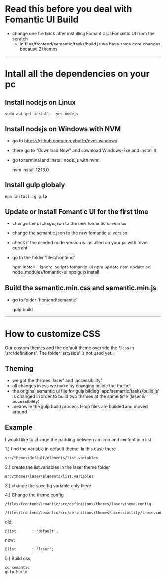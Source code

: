 # Read this before you deal with Fomantic UI Build

- change one file back after installing Fomantic UI Fomantic UI from the scratch
    - in files/frontend/semantic/tasks/build.js we have some core changes because 2 themes

---
# Intall all the dependencies on your pc

## Install nodejs on Linux

    sudo apt-get install --yes nodejs

## Install nodejs on Windows with NVM

-  go to https://github.com/coreybutler/nvm-windows
-  there go to "Download Now" and download Windows-Exe and install it
-  go to terminal and install node.js with nvm:


    nvm install 12.13.0

## Install gulp globaly

    npm install -g gulp

## Update or Install Fomantic UI for the first time

- change the package.json to the new fomantic ui version
- change the semantic.json to the new fomantic ui version
- check if the needed node version is installed on your pc with 'nvm current' 
- go to the folder 'files\frontend'


    npm install --ignore-scripts fomantic-ui
    npm update
    npm update
    cd node_modules/fomantic-ui
    npx gulp install




## Build the semantic.min.css and semantic.min.js 

- go to folder 'frontend\semantic'


     gulp build

---

# How to customize CSS

Our custom themes and the default theme override the *.less in 'src/definitions'. The folder 'src/side' is not used yet.


## Theming

- we got the themes 'laser' and 'accessibility'
- all changes in css we make by changing inside the theme!
- the original semantic ui file for gulp bilding 'app/semantic/tasks/build.js' is changed in order to build two themes at the same time (laser & accessibility)
- meanwile the gulp build process temp files are builded and moved around

## Example

I would like to change the padding between an icon and content in a list

1.) find the variable in default theme. In this case there

    src/themes/default/elements/list.variables
    
2.) create the list.variables in the laser theme folder

    src/themes/laser/elements/list.variables
    
3.) change the specifig variable only there

4.) Change the theme.config 

    /files/frontend/semantic/src/definitions/themes/laser/theme.config

    /files/frontend/semantic/src/definitions/themes/accessibility/theme.config
    
old:

    @list       : 'default';
    
new:

    @list       : 'laser';
    
5.) Build css

    cd semantic
    gulp build

